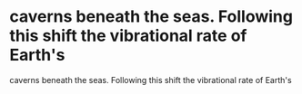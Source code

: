 # caverns beneath the seas. Following this shift the vibrational rate of Earth's

caverns beneath the seas. Following this shift the vibrational rate of Earth's